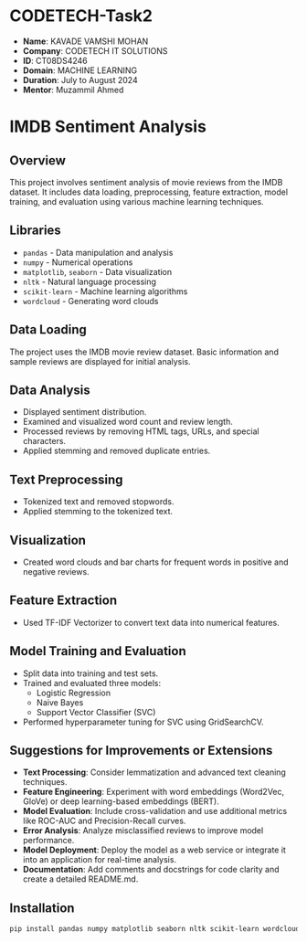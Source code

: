 # CODETECH-Task2
- **Name**: KAVADE VAMSHI MOHAN
- **Company**: CODETECH IT SOLUTIONS
- **ID**: CT08DS4246
- **Domain**: MACHINE LEARNING
- **Duration**: July to August 2024
- **Mentor**: Muzammil Ahmed
# IMDB Sentiment Analysis

## Overview
This project involves sentiment analysis of movie reviews from the IMDB dataset. It includes data loading, preprocessing, feature extraction, model training, and evaluation using various machine learning techniques.


## Libraries
- `pandas` - Data manipulation and analysis
- `numpy` - Numerical operations
- `matplotlib`, `seaborn` - Data visualization
- `nltk` - Natural language processing
- `scikit-learn` - Machine learning algorithms
- `wordcloud` - Generating word clouds

## Data Loading
The project uses the IMDB movie review dataset. Basic information and sample reviews are displayed for initial analysis.

## Data Analysis
- Displayed sentiment distribution.
- Examined and visualized word count and review length.
- Processed reviews by removing HTML tags, URLs, and special characters.
- Applied stemming and removed duplicate entries.

## Text Preprocessing
- Tokenized text and removed stopwords.
- Applied stemming to the tokenized text.

## Visualization
- Created word clouds and bar charts for frequent words in positive and negative reviews.

## Feature Extraction
- Used TF-IDF Vectorizer to convert text data into numerical features.

## Model Training and Evaluation
- Split data into training and test sets.
- Trained and evaluated three models:
  - Logistic Regression
  - Naive Bayes
  - Support Vector Classifier (SVC)
- Performed hyperparameter tuning for SVC using GridSearchCV.

## Suggestions for Improvements or Extensions
- **Text Processing**: Consider lemmatization and advanced text cleaning techniques.
- **Feature Engineering**: Experiment with word embeddings (Word2Vec, GloVe) or deep learning-based embeddings (BERT).
- **Model Evaluation**: Include cross-validation and use additional metrics like ROC-AUC and Precision-Recall curves.
- **Error Analysis**: Analyze misclassified reviews to improve model performance.
- **Model Deployment**: Deploy the model as a web service or integrate it into an application for real-time analysis.
- **Documentation**: Add comments and docstrings for code clarity and create a detailed README.md.

## Installation
```bash
pip install pandas numpy matplotlib seaborn nltk scikit-learn wordcloud

